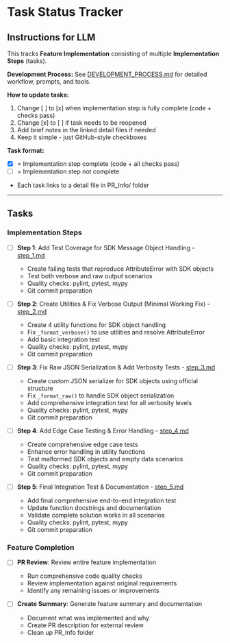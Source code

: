 # Task Status Tracker

## Instructions for LLM

This tracks **Feature Implementation** consisting of multiple **Implementation Steps** (tasks).

**Development Process:** See [DEVELOPMENT_PROCESS.md](./DEVELOPMENT_PROCESS.md) for detailed workflow, prompts, and tools.

**How to update tasks:**
1. Change [ ] to [x] when implementation step is fully complete (code + checks pass)
2. Change [x] to [ ] if task needs to be reopened
3. Add brief notes in the linked detail files if needed
4. Keep it simple - just GitHub-style checkboxes

**Task format:**
- [x] = Implementation step complete (code + all checks pass)
- [ ] = Implementation step not complete
- Each task links to a detail file in PR_Info/ folder

---

## Tasks

### Implementation Steps
- [ ] **Step 1**: Add Test Coverage for SDK Message Object Handling - [step_1.md](steps/step_1.md)
  - Create failing tests that reproduce AttributeError with SDK objects
  - Test both verbose and raw output scenarios
  - Quality checks: pylint, pytest, mypy
  - Git commit preparation

- [ ] **Step 2**: Create Utilities & Fix Verbose Output (Minimal Working Fix) - [step_2.md](steps/step_2.md)
  - Create 4 utility functions for SDK object handling
  - Fix `_format_verbose()` to use utilities and resolve AttributeError
  - Add basic integration test
  - Quality checks: pylint, pytest, mypy
  - Git commit preparation

- [ ] **Step 3**: Fix Raw JSON Serialization & Add Verbosity Tests - [step_3.md](steps/step_3.md)
  - Create custom JSON serializer for SDK objects using official structure
  - Fix `_format_raw()` to handle SDK object serialization
  - Add comprehensive integration test for all verbosity levels
  - Quality checks: pylint, pytest, mypy
  - Git commit preparation

- [ ] **Step 4**: Add Edge Case Testing & Error Handling - [step_4.md](steps/step_4.md)
  - Create comprehensive edge case tests
  - Enhance error handling in utility functions
  - Test malformed SDK objects and empty data scenarios
  - Quality checks: pylint, pytest, mypy
  - Git commit preparation

- [ ] **Step 5**: Final Integration Test & Documentation - [step_5.md](steps/step_5.md)
  - Add final comprehensive end-to-end integration test
  - Update function docstrings and documentation
  - Validate complete solution works in all scenarios
  - Quality checks: pylint, pytest, mypy
  - Git commit preparation

### Feature Completion
- [ ] **PR Review**: Review entire feature implementation
  - Run comprehensive code quality checks
  - Review implementation against original requirements
  - Identify any remaining issues or improvements

- [ ] **Create Summary**: Generate feature summary and documentation
  - Document what was implemented and why
  - Create PR description for external review
  - Clean up PR_Info folder
